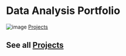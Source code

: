 # Data Analysis Portfolio
![image](https://user-images.githubusercontent.com/51451027/194697567-978becf8-3268-46e3-a37a-29d1b7259665.png)  [Projects](https://github.com/Emmanuel-Nti)

## See all [Projects](https://github.com/Emmanuel-Nti)

